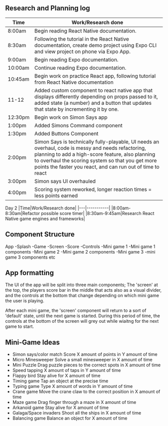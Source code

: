 ## Research and Planning log


|Time|Work/Research done|
|---|-----------|
|8:00am|Begin reading React Native documentation.|
|8:30am|Following the tutorial in the React Native documentation, create demo project using Expo CLI and view project on phone via Expo App.|
|9:00am|Begin reading Expo documentation.|
|10:00am|Continue reading Expo documentation.|
|10:45am|Begin work on practice React app, following tutorial from React Native documentation|
|11-12|Added custom component to react native app that displays differently depending on props passed to it, added state (a number) and a button that updates that state by incrementing it by one.|
|12:30pm|Begin work on Simon Says app|
|1:00pm|Added Simons Command component|
|1:30pm|Added Buttons Component|
|2:00pm|Simon Says is technically fully-playable, UI needs an overhaul, code is messy and needs refactoring, planning to add a high-score feature, also planning to overhaul the scoring system so that you get more points the faster you react, and can run out of time to react|
|3:00pm|Simon says UI overhauled|
|4:00pm|Scoring system reworked, longer reaction times = less points earned|

Day 2
|Time|Work/Research done|
|---|-----------|
|8:00am-8:30am|Refactor possible score timer|
|8:30am-9:45am|Research React Native game engines and frameworks|

## Component Structure
  App
   -Splash
   -Game
    -Screen
    -Score
    -Controls
    -Mini game 1
     -Mini game 1 components
    -Mini game 2
     -Mini game 2 components
    -Mini game 3
     -mini game 3 components
    etc

## App formatting

  The UI of the app will be split into three main components; The 'screen' at the top, the players score bar in the middle that acts also as a visual divider, and the controls at the bottom that change depending on which mini game the user is playing.

  After each mini game, the 'screen' component will return to a sort of 'default' state, until the next game is started. During this period of time, the controls at the bottom of the screen will grey out while wiaitng for the next game to start.


## Mini-Game Ideas

* Simon says/color match
  Score X amount of points in Y amount of time
* Micro Minesweeper
  Solve a small minesweeper in X amount of time
* Mini Puzzle
  Drag puzzle pieces to the correct spots in X amount of time
* Speed tapping
  X amount of taps in Y amount of time
* Flappy bird
  Stay alive for X amount of time
* Timing game
  Tap an object at the precise time
* Typing game
  Type X amount of words in Y amount of time
* Crane game
  Move the crane claw to the correct position in X amount of time
* Maze game
  Drag finger through a maze in X amount of time
* Arkanoid game
  Stay alive for X amount of time
* Galaga/Space invaders
  Shoot all the ships in X amount of time
* Balancing game
  Balance an object for X amount of time
